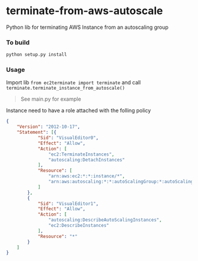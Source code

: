 # terminate-from-aws-autoscale

Python lib for terminating AWS Instance from an autoscaling group

### To build

```bash
python setup.py install
```

### Usage

Import lib `from ec2terminate import terminate` and call `terminate.terminate_instance_from_autoscale()`

>See main.py for example

Instance need to have a role attached with the folling policy

```json
{
	"Version": "2012-10-17",
	"Statement": [{
			"Sid": "VisualEditor0",
			"Effect": "Allow",
			"Action": [
				"ec2:TerminateInstances",
				"autoscaling:DetachInstances"
			],
			"Resource": [
				"arn:aws:ec2:*:*:instance/*",
				"arn:aws:autoscaling:*:*:autoScalingGroup:*:autoScalingGroupName/*"
			]
		},
		{
			"Sid": "VisualEditor1",
			"Effect": "Allow",
			"Action": [
				"autoscaling:DescribeAutoScalingInstances",
				"ec2:DescribeInstances"
			],
			"Resource": "*"
		}
	]
}
```

